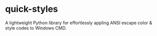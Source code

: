 # quick-styles
A lightweight Python library for effortlessly appling ANSI escape color & style codes to Windows CMD.
